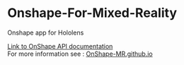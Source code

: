# Onshape-For-Mixed-Reality
Onshape app for Hololens


[Link to OnShape API documentation](https://app.swaggerhub.com/apis-docs/Rufus314151/onshape-api/1.87)
<br>
For more information see : [OnShape-MR.github.io](https://OnShape-MR.github.io/)
